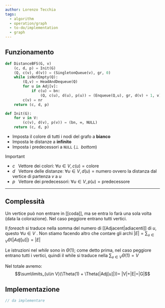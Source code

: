 ```yaml
---
author: Lorenzo Tecchia
tags:
  - algorithm
  - operation/graph
  - to-do/implementation
  - graph
---
```

## Funzionamento
```python
def DistanceBFS(G, v)
	(c, d, p) = Init(G)
	(Q, c(v), d(v)) = (SingletonQueue(v), gr, 0)
	while isNotEmpty(Q):
		(Q,v) = HeadAndDequeue(Q)
		for u in Adj[v]:
			if c(u) = bn:
				(Q, c(u), d(u), p(u)) = (Enqueue(Q,u), gr, d(v) + 1, v)
		c(v) = nr
	return (c, d, p)
```

```python
def Init(G):
	for v in V:
		(c(v), d(v), p(v)) = (bn, ∞, NULL)
	return (c, d, p)
```

- Imposta il colore di tutti i nodi del grafo a **bianco**
-  Imposta le distanze a **infinito** 
-  Imposta i predecessori a `NULL` ($\bot\;\; bottom$)

>[!important] 
> - $c\;\;$ Vettore dei colori: $\forall u \in V, c(u)=\text{colore}$
> - $d\;\;$ Vettore delle distanze: $\forall u \in V, d(u)=\text{numero}$ ovvero la distanza dal vertice di partenza $v$ a $u$
> - $p\;\;$ Vettore dei predecessori: $\forall u \in V, p(u)=\text{predecessore}$

---
## Complessità
Un vertice può non entrare in [[coda]], ma se entra lo farà una sola volta (data la colorazione).
Nel caso peggiore entrano tutti vertici.

Il $for each$ si traduce nella somma del numero di [[Adjacent|adiacenti]] di $u$, questo $\forall u \in V$ . Non stiamo facendo altro che contare gli archi $|E|= \sum_{u \in V}\Theta(|Adj[u]|) = |E|$

Le istruzioni nel $while$ sono in $\Theta(1)$; come detto prima, nel caso peggiore entrano tutti i vertici, quindi il while si traduce nella $\sum_{u \in V}\Theta(1) = V$

Nel totale avremo:$$\sum\limits_{u\in V}(\Theta(1) + \Theta(|Adj[u]|))= |V|+|E|=|G|$$
## Implementazione
```C
// da implementare
```
